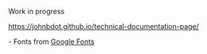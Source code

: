 <p>Work in progress</p>
<p><a href="https://github.com/johnbdot/personal-portfolio">https://johnbdot.github.io/technical-documentation-page/</a></p>
<p>- Fonts from <a href="https://fonts.google.com/">Google Fonts</a></p>